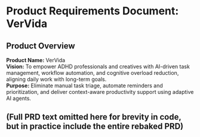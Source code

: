 # Product Requirements Document: VerVida

## Product Overview

**Product Name:** VerVida  
**Vision:** To empower ADHD professionals and creatives with AI-driven task management, workflow automation, and cognitive overload reduction, aligning daily work with long-term goals.  
**Purpose:** Eliminate manual task triage, automate reminders and prioritization, and deliver context-aware productivity support using adaptive AI agents.

## (Full PRD text omitted here for brevity in code, but in practice include the entire rebaked PRD)
